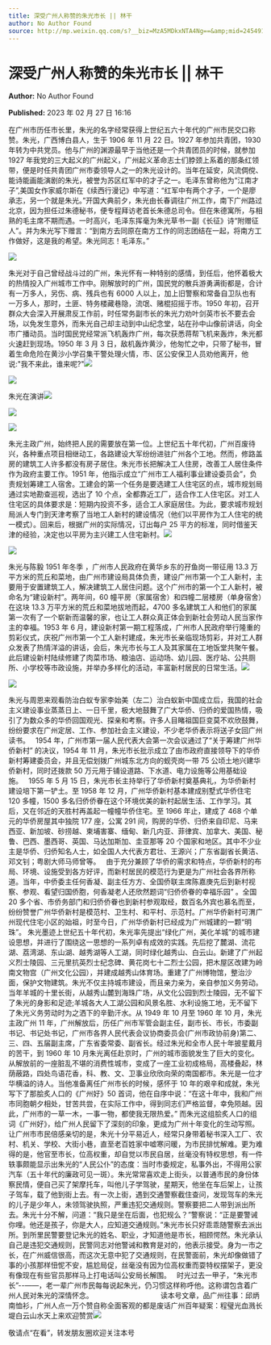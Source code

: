 ```yaml
---
title: 深受广州人称赞的朱光市长 || 林干
author: No Author Found
source: http://mp.weixin.qq.com/s?__biz=MzA5MDkxNTA4Ng==&amp;mid=2454913182&amp;idx=1&amp;sn=b7ae4f46aec28a985198dd231e6f94ba&amp;chksm=87a3c8ffb0d441e91d1cc56164e21395df27094283814e8c18661aabefc7309e44c8761c4bcc&poc_token=HJ_Do2ejHyO-wNZGG8Q1S8FdPgy1YBBEob-nUEme
---
```


# 深受广州人称赞的朱光市长 || 林干

**Author:** No Author Found

**Published:** 2023 年 02 月 27 日 16:16

在广州市历任市长里，朱光的名字经常获得上世纪五六十年代的广州市民交口称赞。朱光，广西博白县人，生于 1906 年 11 月 22 日。1927 年参加共青团，1930 年转为中共党员。他与广州的渊源最早于当他还是一个共青团员的时候，就参加 1927 年我党的三大起义的广州起义，广州起义革命志士们脖颈上系着的那条红领带，便是时任共青团广州市委领导人之一的朱光设计的。当年在延安，风流倜傥、能诗能画能演剧的朱光，被誉为苏区红军中的才子之一。毛泽东曾称他为“江南才子”,美国女作家威尔斯在《续西行漫记》中写道：“红军中有两个才子，一个是廖承志，另一个就是朱光。”开国大典前夕，朱光由长春调往广州工作，南下广州路过北京，因为担任过朱德秘书，便专程拜访老首长朱德总司令。但在朱德寓所，与相熟的毛主席不期而遇。一时高兴，毛泽东挥毫为朱光草书一副《长征》诗“附赠征人”。并为朱光写下赠言：“到南方去同原在南方工作的同志团结在一起，将南方工作做好，这是我的希望。朱光同志！毛泽东。”

![](https://mmbiz.qpic.cn/mmbiz_png/bL2iaicTYdZn63mKlN7OptPQyRRsUAUxygPueWBd1BnD3yeA0STnXJ9m0ENlmg1XDfryyBtEXYfcb5Tl3m2nIFVQ/640?wx_fmt=png)

朱光对于自己曾经战斗过的广州，朱光怀有一种特别的感情，到任后，他怀着极大的热情投入广州城市工作中。刚解放时的广州，国民党的散兵游勇满街都是，合计有一万多人，另伤、病、残兵也有 6000 人以上，加上旧警察和常备自卫队也有一万多人，那时，土匪、特务楼藏巷隐，流氓、赌棍招摇于市。1950 年初，召开群众大会深入开展肃反工作前，时任常务副市长的朱光力劝叶剑英市长不要去会场，以免发生意外，而朱光自己却主动到中山纪念堂，站在孙中山像前讲话，向全市广播动员。当时国民党经常派飞机轰炸广州，每次获悉蒋帮飞机来轰炸，朱光都火速赶到现场。1950 年 3 月 3 日，敌机轰炸黄沙，他匆忙之中，只带了秘书，冒着生命危险在黄沙小学召集干警处理火情，市、区公安保卫人员劝他离开，他说:"我不来此，谁来呢?"![](https://mmbiz.qpic.cn/mmbiz_jpg/PJWG74pLsMb78BUgZ2GGoHCovvu2T4ZOQx3Fprg350eRDPCDlrYVXYuSeZRdLvyqKQNB7ubapGqwczXS0momhQ/640)

![](https://mmbiz.qpic.cn/mmbiz_gif/bL2iaicTYdZn6xia9ep49RicrT5OEnGGic4KZYxgaPX1EVOFc2ibQ3FLm5T0NJeC1pzlESdBliaf7uQsJ9Cf9XtefNX9Q/640?wx_fmt=gif)

朱光在演讲![](https://mmbiz.qpic.cn/mmbiz_jpg/PJWG74pLsMb78BUgZ2GGoHCovvu2T4ZOhLHMvXEGhdgiaocJEFe6icicBLKRx5gA9Lf1N7Ua00XsSMROELKQ6nU6g/640)

![](https://mmbiz.qpic.cn/mmbiz_png/bL2iaicTYdZn5Sianhsoyo68nYicJBpbyQhnEAAZsmedtf1WWUfw6YHkpT3abjtqFzXnHxzibxGvkC7rC6LOFicUVclQ/640?wx_fmt=png)

![](https://mmbiz.qpic.cn/mmbiz_png/bL2iaicTYdZn5Sianhsoyo68nYicJBpbyQhnia3nSgxM37fvz4ibM9ic6Fo6coRIOzDX279na9G2ayVYib7oFeZwtvymaw/640?wx_fmt=png)

朱光主政广州，始终把人民的需要放在第一位。上世纪五十年代初，广州百废待兴，各种重点项目相继动工，各路建设大军纷纷进驻广州各个工地。然而，修路盖房的建筑工人许多都没有房子居住。朱光市长把解决工人住房，改善工人居住条件作为政府主要工作。1951 年，他指示成立“广州市工人福利事业建设委员会”，负责规划筹建工人宿舍。工建会的第一个任务是要选建工人住宅区的点，城市规划局通过实地勘查巡视，选出了 10 个点，全都靠近工厂，适合作工人住宅区。对工人住宅区的具体要求是：短期内投资不多，适合工人家庭居住。为此，要求城市规划局派人专门到天津考察了当地工人新村的建设情况（他们以平房作为工人住宅的统一模式）。回来后，根据广州的实际情况，订出每户 25 平方的标准，同时借鉴天津的经验，决定也以平房为主兴建工人住宅新村。![](https://mmbiz.qpic.cn/mmbiz_png/bL2iaicTYdZn5Sianhsoyo68nYicJBpbyQhnEAAZsmedtf1WWUfw6YHkpT3abjtqFzXnHxzibxGvkC7rC6LOFicUVclQ/640?wx_fmt=png)

![](https://mmbiz.qpic.cn/mmbiz_jpg/PJWG74pLsMb78BUgZ2GGoHCovvu2T4ZOW3VSYuNANLBsyzJxnvQ2YqQ9ib1nk2icqmstX5qZVDibS6jBicWWTvy7iag/640)

朱光与陈毅 1951 年冬季 ，广州市人民政府在黄华乡东的孖鱼岗一带征用 13.3 万平方米的荒丘和菜地，由广州市建设局具体负责，建设广州市第一个工人新村，主要用于安置建筑工人，解决建筑工人居住问题。这个广州市的第一个工人新村，被命名为“建设新村”。两年间，60 幢平房（家属宿舍）和四幢二层楼房（单身宿舍）在这块 13.3 万平方米的荒丘和菜地拔地而起，4700 多名建筑工人和他们的家属第一次有了一个崭新而温馨的家，也让工人群众真正体会到新社会劳动人民当家作主的幸福。1953 年 6 月，建设新村第一期工程落成，广州市人民政府举行隆重的剪彩仪式，庆祝广州市第一个工人新村建成，朱光市长亲临现场剪彩，并对工人群众发表了热情洋溢的讲话，会后，朱光市长与工人及其家属在工地饭堂共聚午餐。此后建设新村陆续修建了肉菜市场、粮油店、运动场、幼儿园、医疗站、公共厕所、小学校等市政设施，并举办多样化的活动，丰富新村居民的日常生活。![](https://mmbiz.qpic.cn/mmbiz_png/bL2iaicTYdZn7k0Fpdw7RkiblwdpdMJ2UR5CpWTJRcqPCms5vHHF9zpoib1kR1ricibQbn3dSEZJo8Zr7d5bPQrHqlnQ/640?wx_fmt=png)

![](https://mmbiz.qpic.cn/mmbiz_jpg/PJWG74pLsMb78BUgZ2GGoHCovvu2T4ZOicO4WZ2UvR9kZ79m2pJYLLyKA5LUHeC8ibYzpbCmcZ6yndrKIFNrPXmQ/640)

朱光与周恩来观看防治白蚁专家李始美（左二）治白蚁新中国成立后，我国的社会主义建设事业蒸蒸日上、一日千里，极大地鼓舞了广大华侨、归侨的爱国热情，吸引了为数众多的华侨回国观光、探亲和考察。许多人目睹祖国巨变莫不欢欣鼓舞，纷纷要求在广州定居、工作、参加社会主义建设，不少老华侨表示将送子女回广州读书。   1954 年，广州市第一届人民代表大会第一次会议通过了“关于筹建广州华侨新村” 的决议，1954 年 11 月，朱光市长批示成立了由市政府直接领导下的华侨新村筹建委员会，并且无偿划拨广州城东北方向的蚬壳岗一带 75 公顷土地兴建华侨新村，同时还拨款 50 万元用于铺设道路、下水道、电力设施等公用基础设施。   1955 年 5 月 15 日，朱光市长主持举行了华侨新村奠基典礼，为华侨新村建设培下第一铲土。至 1958 年 12 月，广州华侨新村基本建成别墅式华侨住宅 120 多幢，1500 多名归侨侨眷在这个环境优美的新村起居生活、工作学习。其后，又在邻近的天胜村再盖起一幢幢华侨住宅。至 1966 年止，建成了 468 个单元的华侨房屋其中独院 177 座，公寓 291 间，购房的华侨、归侨来自印尼、马来西亚、新加坡、砂捞越、柬埔害寨、缅甸、新几内亚、菲律宾、加拿大、美国、秘鲁、巴西、墨西哥、英国、马达加斯加、圭亚那等 20 个国家和地区。其中不少业主是华侨、归侨知名人士，如全国人大代表方君壮、王源兴；广东省副省长黄洁、邓文钊；粤剧大师马师曾等。   由于充分兼顾了华侨的需求和特点，华侨新村的布局、环境、设施受到各方好评，而新村居民的模范行为更是为广州社会各界所称道。当年，中侨委主任何香凝、副主任方方、全国侨联主席陈嘉庚先后到新村视察、参观、看望归国侨胞，何香凝老人还欣然题词“归侨侨眷的幸福乐园” 。全国 20 多个省、市侨务部门和归侨侨眷也到新村参观取经，数百名外宾也慕名而至，纷纷赞誉广州华侨新村是模范村、卫生村、和平村、示范村。广州华侨新村可渭广州现代住宅小区的始祖，时至今日，广州华侨新村已经成为广州城建的一颗“明珠”。
朱光墨迹上世纪五十年代初，朱光率先提出“绿化广州，美化羊城”的城市建设思想，并进行了围绕这一思想的一系列卓有成效的实践。先后挖了麓湖、流花湖、荔湾湖、东山湖、越秀湖等人工湖，同时绿化越秀山、白云山。新建了广州起义烈士陵园、三元里抗英烈士纪念碑、黄花岗七十二烈士公园，把木屋区改建为岭南文物宫（广州文化公园），并建成越秀山体育场。重建了广州博物馆，整治沙面，保护文物建筑。朱光不仅主持城市建设，而且亲力亲为，亲自参加义务劳动。当年羊城的十里长街，从越秀山麓到海珠广场，从文化公园到烈士陵园，无不留下了朱光的身影和足迹;羊城各大人工湖公园和风景名胜、水利设施工地，无不留下了朱光义务劳动时为之洒下的辛勤汗水。从 1949 年 10 月至 1960 年 10 月，朱光主政广州 11 年，广州解放后，历任广州市军管会副主任，副市长、市长，市委副书记、书记处书记，广州市各界人民代表会议协商委员会(广州市政协前身)第二、三、四、五届副主席，广东省委常委、副省长。经过朱光和全市人民十年披星戴月的苦干，到 1960 年 10 月朱光离任赴京时，广州的城市面貌发生了巨大的变化。从解放前的一座脏乱不堪的消费性城市，变成了一座工业初成格局，高楼叠起，林荫蔽路，四处鸟语花香，科、教、文、卫事业欣欣向荣的南国都市。朱光是一位才华横溢的诗人。当他准备离任广州市长的时候，感怀于 10 年的艰辛和成就，朱光写下了那脍炙人口的《广州好》50 首词，他在自序中说：“在这十年中，我和广州市同胞朝夕相处，甘苦共尝，在实际工作中，得到同志们严格监督，幸免陨越。因此，广州市的一草一木，一事一物，都使我无限热爱。” 而朱光这组脍炙人口的组词《广州好》，给广州人民留下了深刻的印象，更成为广州十年变化的生动写照。让广州市市民倍感亲切的是，朱光十分平易近人，经常只身带着秘书深入工厂、农村、机关、学校、大街小巷，直至老百姓家中嘘寒问暖，为市民排忧解难。更为难得的是，他官至市长，位高权重，却自觉以市民自居，丝毫没有特权思想，有一件轶事颇能显示出朱光的“人民公仆”的态度：当时市委规定，私事外出，不得用公家汽车（五十年代的廉政可见一斑）。朱光常常喜欢走上街头，以普通市民的身份体察民情，便自己买了架摩托车，叫他儿子学驾驶，星期天，他坐在车后架上，让孩子驾车，载了他到街上去。有一次上街，遇到交通警察截住查问，发现驾车的朱光的儿子是少年人，未领驾驶执照，严重违犯交通规则。警察要把二人带到派出所去。朱光十分不解，问道：“我只是坐在后面，也犯规么？”警察说：“正是要警诫你哩。他还是孩子，你是大人，应知道交通规则。”朱光市长只好乖乖随警察去派出所。到所里民警要登记朱光的姓名、职业，才知道他是市长，相顾愕然。朱光承认自己是违犯交通规则，民警同志对他警诫和教育是对的，他表示接受。身为一市之长，在广州威信很高，而这次无意中犯了交通规则，在民警面前，朱光却像做错了事的小孩那样忸怩不安，尴尬局促，丝毫没有因为位高权重而耍特权摆架子，更没有像现在有些官员那样马上打电话叫公安局长解围。   时光过去一甲子，“朱光市长”--——，老一辈广州市民每每说起朱光，仍习惯这样称呼他。这称谓包含着广州人民对朱光的深情怀念。                                  读本号文章，品广州往事：邱炳南恤衫，广州人点一万个赞自称全面客观的都是废话广州百年疑案：程璧光血溅长堤白云山水天上来欢迎赞赏![](https://mmbiz.qpic.cn/mmbiz_jpg/PJWG74pLsMb78BUgZ2GGoHCovvu2T4ZOD85DBaHWY1Esr9Vvt3DOEE0HZaHZY75V3T5jyH075k5pV9m4dP9YFw/640)

敬请点“在看”，转发朋友圈欢迎关注本号

